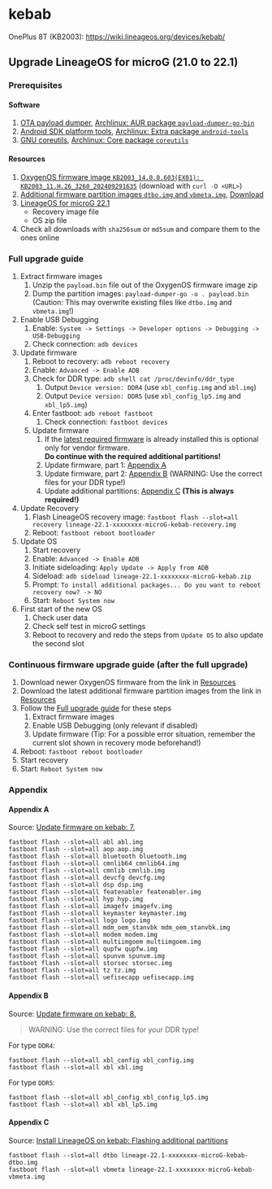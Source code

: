 # kebab
OnePlus 8T (KB2003): https://wiki.lineageos.org/devices/kebab/

## Upgrade LineageOS for microG (21.0 to 22.1)

### Prerequisites

#### Software
1. [OTA payload dumper](https://github.com/ssut/payload-dumper-go), [Archlinux: AUR package `payload-dumper-go-bin`](https://aur.archlinux.org/packages/payload-dumper-go-bin)
1. [Android SDK platform tools](https://developer.android.com/studio/releases/platform-tools#downloads), [Archlinux: Extra package `android-tools`](https://archlinux.org/packages/extra/x86_64/android-tools/)
1. [GNU coreutils](https://www.gnu.org/software/coreutils/), [Archlinux: Core package `coreutils`](https://archlinux.org/packages/core/x86_64/coreutils/)

#### Resources
1. [OxygenOS firmware image `KB2003_14.0.0.603(EX01): KB2003_11.H.26_3260_202409291635`](https://xdaforums.com/t/oneplus-8t-rom-ota-oxygen-os-repo-of-oxygen-os-builds.4193183/#post-83971385) (download with `curl -O <URL>`)
1. [Additional firmware partition images `dtbo.img` and `vbmeta.img`](https://wiki.lineageos.org/devices/kebab/install#flashing-additional-partitions), [Download](https://download.lineage.microg.org/kebab/)
1. [LineageOS for microG 22.1](https://download.lineage.microg.org/kebab/)
    - Recovery image file
    - OS zip file
1. Check all downloads with `sha256sum` or `md5sum` and compare them to the ones online

### Full upgrade guide
1. Extract firmware images
    1. Unzip the `payload.bin` file out of the OxygenOS firmware image zip
    1. Dump the partition images: `payload-dumper-go -o . payload.bin` (Caution: This may overwrite existing files like `dtbo.img` and `vbmeta.img`!)
1. Enable USB Debugging
    1. Enable: `System -> Settings -> Developer options -> Debugging -> USB-Debugging`
    1. Check connection: `adb devices`
1. Update firmware
    1. Reboot to recovery: `adb reboot recovery`
    1. Enable: `Advanced -> Enable ADB`
    1. Check for DDR type: `adb shell cat /proc/devinfo/ddr_type`
        1. Output `Device version: DDR4` (use `xbl_config.img` and `xbl.img`)
        1. Output `Device version: DDR5` (use `xbl_config_lp5.img` and `xbl_lp5.img`)
    1. Enter fastboot: `adb reboot fastboot`
        1. Check connection: `fastboot devices`
    1. Update firmware
        1. If the [latest required firmware](https://wiki.lineageos.org/devices/kebab/install/) is already installed this is optional only for vendor firmware. <br/>
           **Do continue with the required additional partitions!**
        1. Update firmware, part 1: [Appendix A](#appendix-a)
        1. Update firmware, part 2: [Appendix B](#appendix-b) (WARNING: Use the correct files for your DDR type!)
        1. Update additional partitions: [Appendix C](#appendix-c) **(This is always required!)**
1. Update Recovery
    1. Flash LineageOS recovery image: `fastboot flash --slot=all recovery lineage-22.1-xxxxxxxx-microG-kebab-recovery.img`
    1. Reboot: `fastboot reboot bootloader`
1. Update OS
    1. Start recovery
    1. Enable: `Advanced -> Enable ADB`
    1. Initiate sideloading: `Apply Update -> Apply from ADB`
    1. Sideload: `adb sideload lineage-22.1-xxxxxxxx-microG-kebab.zip`
    1. Prompt: `To install additional packages... Do you want to reboot recovery now? -> NO`
    1. Start: `Reboot System now`
1. First start of the new OS
    1. Check user data
    1. Check self test in microG settings
    1. Reboot to recovery and redo the steps from `Update OS` to also update the second slot

### Continuous firmware upgrade guide (after the full upgrade)
1. Download newer OxygenOS firmware from the link in [Resources](#resources)
1. Download the latest additional firmware partition images from the link in [Resources](#resources)
1. Follow the [Full upgrade guide](#full-upgrade-guide) for these steps
    1. Extract firmware images
    1. Enable USB Debugging (only relevant if disabled)
    1. Update firmware (Tip: For a possible error situation, remember the current slot shown in recovery mode beforehand!)
1. Reboot: `fastboot reboot bootloader`
1. Start recovery
1. Start: `Reboot System now`

### Appendix

#### Appendix A
Source: [Update firmware on kebab: 7.](https://wiki.lineageos.org/devices/kebab/fw_update)

```
fastboot flash --slot=all abl abl.img
fastboot flash --slot=all aop aop.img
fastboot flash --slot=all bluetooth bluetooth.img
fastboot flash --slot=all cmnlib64 cmnlib64.img
fastboot flash --slot=all cmnlib cmnlib.img
fastboot flash --slot=all devcfg devcfg.img
fastboot flash --slot=all dsp dsp.img
fastboot flash --slot=all featenabler featenabler.img
fastboot flash --slot=all hyp hyp.img
fastboot flash --slot=all imagefv imagefv.img
fastboot flash --slot=all keymaster keymaster.img
fastboot flash --slot=all logo logo.img
fastboot flash --slot=all mdm_oem_stanvbk mdm_oem_stanvbk.img
fastboot flash --slot=all modem modem.img
fastboot flash --slot=all multiimgoem multiimgoem.img
fastboot flash --slot=all qupfw qupfw.img
fastboot flash --slot=all spunvm spunvm.img
fastboot flash --slot=all storsec storsec.img
fastboot flash --slot=all tz tz.img
fastboot flash --slot=all uefisecapp uefisecapp.img
```

#### Appendix B
Source: [Update firmware on kebab: 8.](https://wiki.lineageos.org/devices/kebab/fw_update)

> WARNING: Use the correct files for your DDR type!

For type `DDR4`:
```
fastboot flash --slot=all xbl_config xbl_config.img
fastboot flash --slot=all xbl xbl.img
```

For type `DDR5`:
```
fastboot flash --slot=all xbl_config xbl_config_lp5.img
fastboot flash --slot=all xbl xbl_lp5.img
```

#### Appendix C
Source: [Install LineageOS on kebab: Flashing additional partitions](https://wiki.lineageos.org/devices/kebab/install#flashing-additional-partitions)

```
fastboot flash --slot=all dtbo lineage-22.1-xxxxxxxx-microG-kebab-dtbo.img
fastboot flash --slot=all vbmeta lineage-22.1-xxxxxxxx-microG-kebab-vbmeta.img
```
